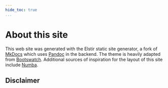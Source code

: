 ```yaml
---
hide_toc: true
...
```


# About this site

This web site was generated with the Elstir static site generator, a fork of [MkDocs](https://Mkdocs.org) which uses [Pandoc](https://Pandoc.org) in the backend. The theme is heavily adapted from [Bootswatch](https://bootswatch.com/). Additional sources of inspiration for the layout of this site include [Numba](http://numba.pydata.org/).

## Disclaimer

